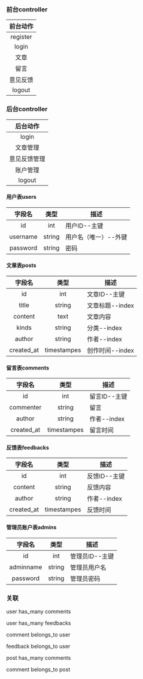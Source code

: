 ### 前台controller
|前台动作    |
|:--------:|
|register  |
|login     |
|文章       |
|留言       |
|意见反馈   |
|logout    |

### 后台controller
|后台动作    |
|:--------:|
|login  |
|文章管理     |
|意见反馈管理       |
|账户管理       |
|logout    |

#### 用户表users

|字段名    |类型  |描述|
|:--------:|:----:|----|
|id        |int   |用户ID--主键|
|username  |string|用户名（唯一）--外键|
|password  |string|密码|

#### 文章表posts

|字段名    |类型  |描述|
|:--------:|:----:|----|
|id        |int   |文章ID--主键|
|title  |string|文章标题--index|
|content  |text|文章内容|
|kinds  |string|分类--index|
|author  |string|作者--index|
|created_at  |timestampes|创作时间--index|

#### 留言表comments

|字段名    |类型  |描述|
|:--------:|:----:|----|
|id        |int   |留言ID--主键|
|commenter  |string|留言|
|author  |string|作者--index|
|created_at  |timestampes|留言时间|

#### 反馈表feedbacks

|字段名    |类型  |描述|
|:--------:|:----:|----|
|id        |int   |反馈ID--主键|
|content  |string|反馈内容|
|author  |string|作者--index|
|created_at  |timestampes|反馈时间|

#### 管理员账户表admins

|字段名    |类型  |描述|
|:--------:|:----:|----|
|id        |int   |管理员ID--主键|
|adminname  |string|管理员用户名|
|password  |string|管理员密码|

### 关联
user has_many comments

user has_many feedbacks

comment belongs_to user

feedback belongs_to user

post has_many comments

comment belongs_to post
